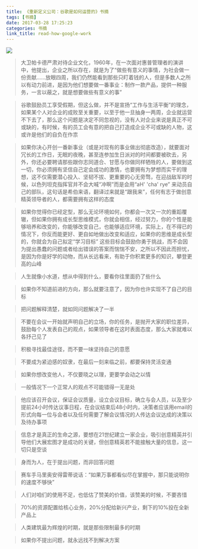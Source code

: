 ```yaml
---
title: 《重新定义公司：谷歌是如何运营的》书摘
tags: [书摘]
date: 2017-03-28 17:25:23
categories: 书摘
link_title: read-how-google-work
---
```

![](http://onxkn9cbz.bkt.clouddn.com/photo06.jpg)


> 大卫帕卡德严肃对待企业文化，1960年，在一次面对惠普管理者的演讲中，他提出，企业之所以存在，就是为了“做些有意义的事情，为社会做一份贡献......放眼四周，我们仍然能看到那些只盯着钱的人，但是多数人之所以有动力前进，是因为他们想要做一番事业：制作一款产品，提供一种服务，一言以蔽之，就是想要做些有意义的事”



> 谷歌鼓励员工享受假期，但这么做，并不是宣扬“工作与生活平衡”的理念，如果某个人对企业的成败至关重要，以至于他一旦抽身一两周，企业就运营不下去了，那么这个问题是决定不同忽视的，没有人对企业来说是真正不可或缺的，有时候，有的员工会有意的把自己打造成企业不可或缺的人物，这或许是他们的自负在作祟

<!--more-->

> 如果你决心开创一番新事业（或是对现有的事业做出彻底改造），就要面对冗长的工作日，无眠的夜晚，甚至连参加生日派对的时间都要被砍去，另外，你还必要聘请那些跟你志同道合、甘愿与你做同样牺牲的人，要做到这一切，你必须拥有坚信自己定会成功的激情，也要拥有为梦想而实干的理想，这不仅需要潜心投入、坚韧不拔、更重要的心无旁骛，在迎战敌军的时候，以色列坦克指挥官并不会大喊“冲啊”而是会用“aH' 'cha' rye” 来动员自己的部队，这句话是希伯来语，翻译过来就是“跟我来”，任何有志于做创意精英领导者的人，都需要拥有这样的态度


> 如果你觉得你已经定型，那么无论环境如何，你都会一次又一次的重蹈覆辙，但如果你拥有成长型思维模式，你就会相信，经过努力，你的个性是能够培养和改变的，你能够改变自己，也能够适应环境，实际上，在不得已的情况下，你反而能更好、更自如地做出改变和适应，如果你的思维是成长型的，你就会为自己拟定“学习目标” 这些目标会鼓励你勇于挑战，而不会因为提出愚蠢的问题或者给出错误的答案而惴惴不安，之所以不因此而担忧，是因为你是好学的动物，而从长远看来，有助于你积累更多的知识，攀登更高的山峰


> 人生就像小水道，想从中得到什么，要看你往里面扔了些什么


> 如果你不知道前进的方向，那么就要注意了，因为你也许实现不了自己的目标


> 把问题解释清楚，就如同问题解决了一半


> 不要在会议一开始就声明自己的立场，你的任务，是抛开大家的职位差异，鼓励每个人发表自己的观点，如果领导者在这时表面态度，那么大家就难以各抒己见了


> 积极寻找最佳途径，而不要一味坚持自己的意愿


> 不要成为紧迫感的奴隶，在最后一刻来临之前，都要保持灵活变通


> 如果你想改变他人，不仅要晓之以理，更要学会动之以情


> 一般情况下一个正常人的观点不可能错得一无是处


> 他应该召开会议，保证会议质量，设立会议目标，确立与会人员，以及至少提前24小时传达议事日程，在会议结束后48小时内，决策者应该用email的形式向每一位与会者以及任何需要了解会议情况的人传达会议达成的决策以及待办事项


> 信息才是真正的生命之源，要想在21世纪建立一家企业，吸引创意精英并引导他们大展宏图才是成功的关键，但创意精英若不能接触大量的信息，这一切只是空谈


> 身而为人，在于提出问题，而非回答问题


> 赛车手马里奥安得雷蒂说话：“如果万事都看似尽在掌握中，那只能说明你的速度不够快”


> 人们对咱们的使用不足，也低估了赞美的价值，该赞美的时候，不要吝惜


> 70%的资源配置给核心业务，20%分配给新兴产业，剩下的10%投在全新产品上


> 人类建筑最为辉煌的时期，就是那些限制最多的时期


> 如果你不提出问题，就永远找不到解决方案